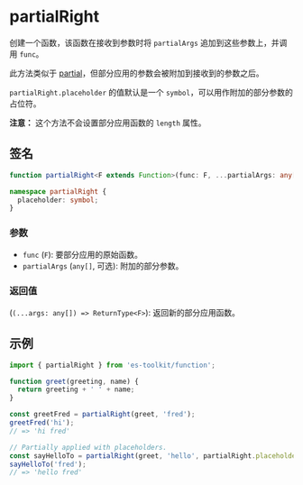 # partialRight

创建一个函数，该函数在接收到参数时将 `partialArgs` 追加到这些参数上，并调用 `func`。

此方法类似于 [partial](./partial.md)，但部分应用的参数会被附加到接收到的参数之后。

`partialRight.placeholder` 的值默认是一个 `symbol`，可以用作附加的部分参数的占位符。

**注意：** 这个方法不会设置部分应用函数的 `length` 属性。

## 签名

```typescript
function partialRight<F extends Function>(func: F, ...partialArgs: any[]): (...args: any[]) => ReturnType<F>;

namespace partialRight {
  placeholder: symbol;
}
```

### 参数

- `func` (`F`): 要部分应用的原始函数。
- `partialArgs` (`any[]`, 可选): 附加的部分参数。

### 返回值

(`(...args: any[]) => ReturnType<F>`): 返回新的部分应用函数。

## 示例

```typescript
import { partialRight } from 'es-toolkit/function';

function greet(greeting, name) {
  return greeting + ' ' + name;
}

const greetFred = partialRight(greet, 'fred');
greetFred('hi');
// => 'hi fred'

// Partially applied with placeholders.
const sayHelloTo = partialRight(greet, 'hello', partialRight.placeholder);
sayHelloTo('fred');
// => 'hello fred'
```
